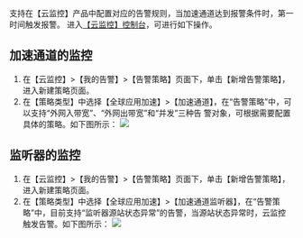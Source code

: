 支持在【云监控】产品中配置对应的告警规则，当加速通道达到报警条件时，第一时间触发报警。
进入[【云监控】控制台](http://console.tce.fsphere.cn/monitor/policylist)，可进行如下操作。

## 加速通道的监控
1. 在【云监控】>【我的告警】>【告警策略】页面下，单击【新增告警策略】，进入新建策略页面。
2. 在【策略类型】中选择【全球应用加速】>【加速通道】，在“告警策略”中，可以支持“外网入带宽”、“外网出带宽”和“并发”三种告
警对象，可根据需要配置具体的策略。如下图所示：
![](http://imgcache.tce.fsphere.cn/static/mc.qcloudimg.com/static/img/47025c01656f6b84544429900432f81c/image.png)

## 监听器的监控
1. 在【云监控】>【我的告警】>【告警策略】页面下，单击【新增告警策略】，进入新建策略页面。
2. 在【策略类型】中选择【全球应用加速】>【加速通道监听器】，在“告警策略”中，目前支持“监听器源站状态异常”的告警，当源站状态异常时，云监控触发告警。如下图所示：
![](http://imgcache.tce.fsphere.cn/static/mc.qcloudimg.com/static/img/08e7e4ef2c7c7b08c36aba8054cef821/image.png)
